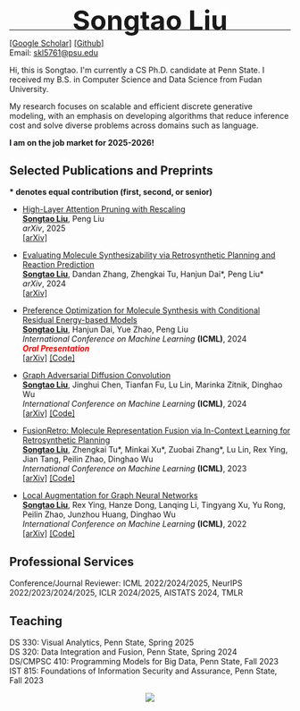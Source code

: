 <div style="line-height:5px">
  <div>
    <p align="center"><font size="7"><B>Songtao Liu</B></font></p>
    <hr style="height:1.5px;border-width:0;color:gray;background-color:gray">
  </div>
</div>


[[Google Scholar]](https://scholar.google.com/citations?user=OPZ_9L4AAAAJ&hl=en) [[Github]](https://github.com/SongtaoLiu0823)  
Email: skl5761@psu.edu


Hi, this is Songtao. I'm currently a CS Ph.D. candidate at Penn State. I received my B.S. in Computer Science and Data Science from Fudan University.

My research focuses on scalable and efficient discrete generative modeling, with an emphasis on developing algorithms that reduce inference cost and solve diverse problems across domains such as language.

**I am on the job market for 2025-2026!**


## Selected Publications and Preprints     
**\* denotes equal contribution (first, second, or senior)**

* [High-Layer Attention Pruning with Rescaling](https://arxiv.org/abs/2507.01900)  
  <b><u>Songtao Liu</u></b>, Peng Liu  
  <em>arXiv</em>, 2025    
  [[arXiv]](https://arxiv.org/pdf/2507.01900)
  
* [Evaluating Molecule Synthesizability via Retrosynthetic Planning and Reaction Prediction](https://arxiv.org/abs/2411.08306)  
  <b><u>Songtao Liu</u></b>, Dandan Zhang, Zhengkai Tu, Hanjun Dai\*, Peng Liu\*  
  <em>arXiv</em>, 2024    
  [[arXiv]](https://arxiv.org/pdf/2411.08306)  
  
* [Preference Optimization for Molecule Synthesis with Conditional Residual Energy-based Models](https://arxiv.org/abs/2406.02066)  
  <b><u>Songtao Liu</u></b>, Hanjun Dai, Yue Zhao, Peng Liu  
  <em>International Conference on Machine Learning</em> <b>(ICML)</b>, 2024  
  <em><strong style="color: red;">Oral Presentation</strong></em>    
  [[arXiv]](https://arxiv.org/pdf/2406.02066) [[Code]](https://github.com/SongtaoLiu0823/CREBM) 
  
 * [Graph Adversarial Diffusion Convolution](https://arxiv.org/abs/2406.02059)  
  <b><u>Songtao Liu</u></b>, Jinghui Chen, Tianfan Fu, Lu Lin, Marinka Zitnik, Dinghao Wu  
  <em>International Conference on Machine Learning</em> <b>(ICML)</b>, 2024  
  [[arXiv]](https://arxiv.org/pdf/2406.02059) [[Code]](https://github.com/SongtaoLiu0823/GADC)

* [FusionRetro: Molecule Representation Fusion via In-Context Learning for Retrosynthetic Planning](https://arxiv.org/abs/2209.15315)  
  <b><u>Songtao Liu</u></b>, Zhengkai Tu\*, Minkai Xu\*, Zuobai Zhang\*, Lu Lin, Rex Ying, Jian Tang, Peilin Zhao, Dinghao Wu  
  <em>International Conference on Machine Learning</em> <b>(ICML)</b>, 2023  
  [[arXiv]](https://arxiv.org/pdf/2209.15315) [[Code]](https://github.com/SongtaoLiu0823/FusionRetro)  

* [Local Augmentation for Graph Neural Networks](https://arxiv.org/abs/2109.03856)  
  <b><u>Songtao Liu</u></b>, Rex Ying, Hanze Dong, Lanqing Li, Tingyang Xu, Yu Rong, Peilin Zhao, Junzhou Huang, Dinghao Wu  
  <em>International Conference on Machine Learning</em> <b>(ICML)</b>, 2022  
  [[arXiv]](https://arxiv.org/pdf/2109.03856) [[Code]](https://github.com/SongtaoLiu0823/LAGNN) 

## Professional Services

Conference/Journal Reviewer: ICML 2022/2024/2025, NeurIPS 2022/2023/2024/2025, ICLR 2024/2025, AISTATS 2024, TMLR  

## Teaching
DS 330: Visual Analytics, Penn State, Spring 2025  
DS 320: Data Integration and Fusion, Penn State, Spring 2024  
DS/CMPSC 410: Programming Models for Big Data, Penn State, Fall 2023  
IST 815: Foundations of Information Security and Assurance, Penn State, Fall 2023  

<body>

  <center>
<a href="https://clustrmaps.com/site/1bpjp" title="Visit tracker"><img src="//clustrmaps.com/map_v2.png?cl=080808&w=300&t=tt&d=Acz3MGykYJy2Y-5DYlROlwwbSCLa2kU5-qmrsC3MtMM&co=ffffff&ct=808080" /></a>
    </center>

</body>
